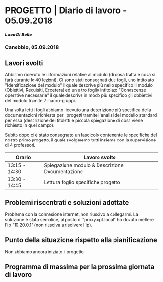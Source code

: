 # PROGETTO | Diario di lavoro - 05.09.2018
##### Luca Di Bello
### Canobbio, 05.09.2018

## Lavori svolti
Abbiamo ricevuto le informazioni relative al modulo (di cosa tratta e cosa si farà durante le 40 lezioni). Ci sono stati consegnati due fogli, uno intitolato "Identificazione del modulo" il quale descrive più nello specifico il modulo (Obiettivi, Requisiti, Eccetera) ed un altro foglio intitolato "Conoscenze operative necessarie" il quale descrive in modo più specifico gli obbiettivi del modulo tramite 7 macro-gruppi.

Una volta letti i fogli abbiamo ricevuto una descrizione più specifica della documentazioni richiesta per i progetti tramite l'analisi del modello standard per essa (descrizione dei titoletti e piccola spiegazione di cosa viene richiesto in quel campo). 

Subito dopo ci è stato consegnato un fascicolo contenente le specifiche del nostro primo progetto, il quale svolgeremo tutti insieme con la supervisione di 4 professori.

|Orario        |Lavoro svolto                 |
|--------------|------------------------------|
|13:15 - 14:30  |Spiegazione modulo & Descrizione Documentazione          |
|13:30 - 14:45  |Lettura foglio specifiche progetto          |

##  Problemi riscontrati e soluzioni adottate
Problema con la connesione internet, non riuscivo a collegarmi. 
La soluzione è stata semplice, al posto di "proxy.cpt.local" ho dovuto mettere l'ip "10.20.0.1" (non riusciva a risolvere l'ip).

##  Punto della situazione rispetto alla pianificazione
Non abbiamo ancora iniziato il progetto

## Programma di massima per la prossima giornata di lavoro
